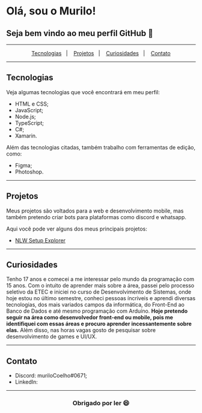 # Olá, sou o Murilo!
## Seja bem vindo ao meu perfil GitHub 👋

---

<p align="center">
  <a href="#tecnologias">Tecnologias</a>&nbsp;&nbsp;&nbsp;|&nbsp;&nbsp;&nbsp;
  <a href="#projetos">Projetos</a>&nbsp;&nbsp;&nbsp;|&nbsp;&nbsp;&nbsp;
  <a href="#curiosidades">Curiosidades</a>&nbsp;&nbsp;&nbsp;|&nbsp;&nbsp;&nbsp;
  <a href="#contato">Contato</a>
</p>

---

## Tecnologias

Veja algumas tecnologias que você encontrará em meu perfil:

- HTML e CSS;
- JavaScript;
- Node.js;
- TypeScript;
- C#;
- Xamarin.

Além das tecnologias citadas, também trabalho com ferramentas de edição, como:

- Figma;
- Photoshop.

---

## Projetos

Meus projetos são voltados para a web e desenvolvimento mobile, mas também pretendo criar bots para plataformas como discord e whatsapp.

Aqui você pode ver alguns dos meus principais projetos:

- [NLW Setup Explorer](https://github.com/muriloCoelho1212/NLWSetup-explorer)

---

## Curiosidades

Tenho 17 anos e comecei a me interessar pelo mundo da programação com 15 anos. Com o intuito de aprender mais sobre a área, passei pelo processo seletivo da ETEC e iniciei no curso de Desenvolvimento de Sistemas, onde hoje estou no último semestre, conheci pessoas íncriveis e aprendi diversas tecnologias, dos mais variados campos da informática, do Front-End ao Banco de Dados e até mesmo programação com Arduíno.
**Hoje pretendo seguir na área como desenvolvedor front-end ou mobile, pois me identifiquei com essas áreas e procuro aprender incessantemente sobre elas.**
Além disso, nas horas vagas gosto de pesquisar sobre desenvolvimento de games e UI/UX.

---

## Contato

- Discord: muriloCoelho#0671;
- LinkedIn: 

---

<h3 align="center">Obrigado por ler 😄</h3>

